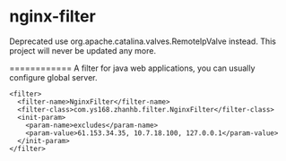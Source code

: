 nginx-filter
============

Deprecated use org.apache.catalina.valves.RemoteIpValve instead.
This project will never be updated any more.

============
A filter for java web applications, you can usually configure global server.
```
<filter>
  <filter-name>NginxFilter</filter-name>
  <filter-class>com.ys168.zhanhb.filter.NginxFilter</filter-class>
  <init-param>
    <param-name>excludes</param-name>
    <param-value>61.153.34.35, 10.7.18.100, 127.0.0.1</param-value>
  </init-param>
</filter>
```
